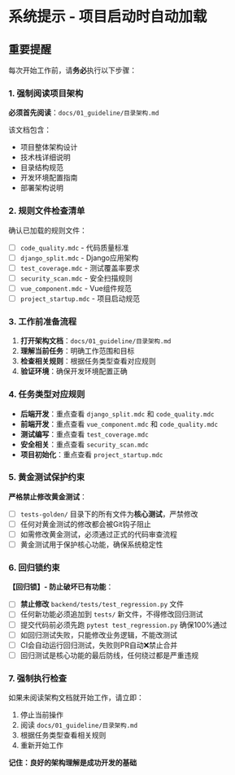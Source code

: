 # 系统提示 - 项目启动时自动加载

## 重要提醒

每次开始工作前，请**务必**执行以下步骤：

### 1. 强制阅读项目架构

**必须首先阅读**：`docs/01_guideline/目录架构.md`

该文档包含：

- 项目整体架构设计
- 技术栈详细说明
- 目录结构规范
- 开发环境配置指南
- 部署架构说明

### 2. 规则文件检查清单

确认已加载的规则文件：

- [ ] `code_quality.mdc` - 代码质量标准
- [ ] `django_split.mdc` - Django应用架构
- [ ] `test_coverage.mdc` - 测试覆盖率要求
- [ ] `security_scan.mdc` - 安全扫描规则
- [ ] `vue_component.mdc` - Vue组件规范
- [ ] `project_startup.mdc` - 项目启动规范

### 3. 工作前准备流程

1. **打开架构文档**：`docs/01_guideline/目录架构.md`
2. **理解当前任务**：明确工作范围和目标
3. **检查相关规则**：根据任务类型查看对应规则
4. **验证环境**：确保开发环境配置正确

### 4. 任务类型对应规则

- **后端开发**：重点查看 `django_split.mdc` 和 `code_quality.mdc`
- **前端开发**：重点查看 `vue_component.mdc` 和 `code_quality.mdc`
- **测试编写**：重点查看 `test_coverage.mdc`
- **安全相关**：重点查看 `security_scan.mdc`
- **项目初始化**：重点查看 `project_startup.mdc`

### 5. 黄金测试保护约束

**严格禁止修改黄金测试**：

- [ ] `tests-golden/` 目录下的所有文件为**核心测试**，严禁修改
- [ ] 任何对黄金测试的修改都会被Git钩子阻止
- [ ] 如需修改黄金测试，必须通过正式的代码审查流程
- [ ] 黄金测试用于保护核心功能，确保系统稳定性

### 6. 回归锁约束

**【回归锁】- 防止破坏已有功能**：

- [ ] **禁止修改** `backend/tests/test_regression.py` 文件
- [ ] 任何新功能必须追加到 `tests/` 新文件，不得修改回归测试
- [ ] 提交代码前必须先跑 `pytest test_regression.py` 确保100%通过
- [ ] 如回归测试失败，只能修改业务逻辑，不能改测试
- [ ] CI会自动运行回归测试，失败则PR自动❌禁止合并
- [ ] 回归测试是核心功能的最后防线，任何绕过都是严重违规

### 7. 强制执行检查

如果未阅读架构文档就开始工作，请立即：

1. 停止当前操作
2. 阅读 `docs/01_guideline/目录架构.md`
3. 根据任务类型查看相关规则
4. 重新开始工作

**记住：良好的架构理解是成功开发的基础**
